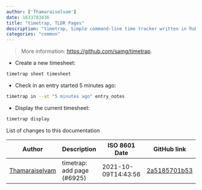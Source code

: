 ```yaml
---
author: ['Thamaraiselvam']
date: 1633783436
title: "timetrap, TLDR Pages"
description: "timetrap, Simple command-line time tracker written in Ruby."
categories: "common"
---
```

> More information: <https://github.com/samg/timetrap>.

- Create a new timesheet:

```bash
timetrap sheet timesheet
```

- Check in an entry started 5 minutes ago:

```bash
timetrap in --at "5 minutes ago" entry_notes
```

- Display the current timesheet:

```bash
timetrap display
```
List of changes to this documentation


Author | Description | ISO 8601 Date | GitHub link
------|-----|-----|-----
[Thamaraiselvam](mailto:thamaraiselvam@live.com) | timetrap: add page (#6925) | 2021-10-09T14:43:56 | [2a5185701b53](https://github.com/tldr-pages/tldr/commit/2a5185701b53694f0b26f375d1f9e9fcaee2ffb9)

